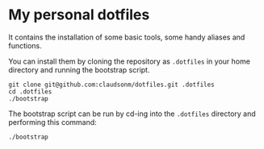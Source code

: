 # My personal dotfiles

It contains the installation of some basic tools, some handy aliases and functions.

You can install them by cloning the repository as `.dotfiles` in your home directory and running the bootstrap script.

```
git clone git@github.com:claudsonm/dotfiles.git .dotfiles
cd .dotfiles
./bootstrap
```

The bootstrap script can be run by cd-ing into the `.dotfiles` directory and performing this command:

```bash
./bootstrap
```

